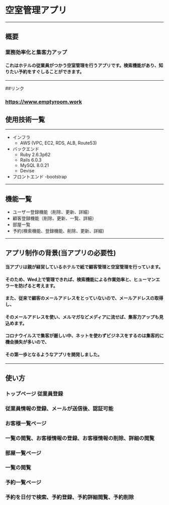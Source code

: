 # 空室管理アプリ
---
## 概要
### 業務効率化と集客力アップ
#### これはホテルの従業員がつかう空室管理を行うアプリです。検索機能があり、知りたい予約をすぐしることができます。
---
##リンク
### https://www.emptyroom.work
## 使用技術一覧
---
- インフラ
  - AWS (VPC, EC2, RDS, ALB, Route53)
- バックエンド
  - Ruby 2.6.3p62
  - Rails 6.0.3
  - MySQL 8.0.21
  - Devise
- フロントエンド
  -bootstrap
---
## 機能一覧
- ユーザー登録機能（削除、更新、詳細）
- 顧客登録機能（削除、更新、一覧、詳細）
- 部屋一覧
- 予約(検索機能、登録機能、削除、更新、詳細)
---
## アプリ制作の背景(当アプリの必要性)
#### 当アプリは親が経営しているホテルで紙で顧客管理と空室管理を行っています。
#### そのため、Wed上で管理できれば、検索機能による作業効率と、ヒューマンエラーを防げると考えます。
#### また、従来で顧客のメールアドレスをとっていないので、メールアドレスの取得し、
#### そのメールアドレスを使い、メルマガなどメディアに流せば、集客力アップも見込めます。
#### コロナウイルスで集客が厳しい中、ネットを使わずビジネスをするのは集客的に機会損失が多いので、
#### その第一歩となるようなアプリを開発しました。
---
## 使い方
### トップページ  従業員登録
### 従業員情報の登録、メールが送信後、認証可能

### お客様一覧ページ
### 一覧の閲覧、お客様情報の登録、お客様情報の削除、詳細の閲覧

### 部屋一覧ページ
### 一覧の閲覧

### 予約一覧ページ
### 予約を日付で検索、予約登録、予約詳細閲覧、予約削除
